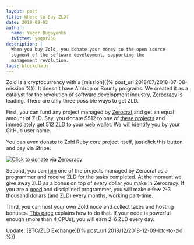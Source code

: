 ```yaml
---
layout: post
title: Where to Buy ZLD?
date: 2018-08-02
author:
  name: Yegor Bugayenko
  twitter: yegor256
description: |
  When you buy Zold, you donate your money to the open source
  segment of the software development, supporting the
  management revolution.
tags: blockchain
---
```


Zold is a cryptocurrency with a [mission]({% post_url 2018/07/2018-07-08-mission %}).
It doesn't have Airdrop or Bounty programs.
We created it as a catalyst for the revolution of software development industry, [Zerocracy](https://www.zerocracy.com) is leading.
There are only three possible ways to get ZLD.

<!--more-->

First, you can fund any project managed by [Zerocrat](https://www.yegor256.com/2018/03/21/zerocracy-announcement.html) and get
an equal amount of ZLD. Say, you donate $512 to one of
[these projects](https://www.0crat.com/board) and immediately
get 512 ZLD to your [web wallet](https://wts.zold.io). We will identify
you by your GitHub user name.

You can even donate to Zold Ruby core project itself, just click this
button and pay via Stripe:

<a href="https://www.0crat.com/contrib/CAZPZR9FS" style="background:none">
<img src="https://www.0crat.com/contrib-badge/CAZPZR9FS.svg" alt="Click to donate via Zerocracy"/>
</a>

Second, you can [join](https://www.0crat.com/join) one of the projects
managed by Zerocrat as a programmer and receive ZLD for the tasks completed.
At the moment we give away ZLD as a bonus on top of every dollar you make
in Zerocracy. If you are a [good](https://www.yegor256.com/2018/07/24/bugs-or-pull-requests.html)
and disciplined programmer, you will make
<del>a few</del> 2-3 thousand dollars (and ZLD) every months, working part-time.

Third, you can host your own Zold node and collect taxes and hosting bonuses.
[This page](https://github.com/zold-io/zold) explains how to do that. If your
node is powerful enough (more than 4 CPUs), you will earn 2-6 ZLD every day.

Update: [BTC/ZLD Exchange]({% post_url 2018/12/2018-12-09-btc-to-zld %})
